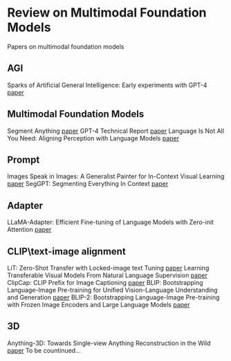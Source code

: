 # Review on Multimodal Foundation Models
Papers on multimodal foundation models
## AGI
Sparks of Artificial General Intelligence: Early experiments with GPT-4 [paper](https://arxiv.org/abs/2303.12712)
## Multimodal Foundation Models
Segment Anything [paper](https://arxiv.org/abs/2304.02643)
GPT-4 Technical Report [paper](https://arxiv.org/abs/2303.08774)
Language Is Not All You Need: Aligning Perception with Language Models [paper](https://arxiv.org/abs/2302.14045)
## Prompt
Images Speak in Images: A Generalist Painter for In-Context Visual Learning [paper](https://arxiv.org/abs/2212.02499)
SegGPT: Segmenting Everything In Context [paper](https://arxiv.org/abs/2304.03284)
## Adapter
LLaMA-Adapter: Efficient Fine-tuning of Language Models with Zero-init Attention [paper](https://arxiv.org/abs/2303.16199)
## CLIP\text-image alignment
LiT: Zero-Shot Transfer with Locked-image text Tuning [paper](https://arxiv.org/abs/2111.07991v3)
Learning Transferable Visual Models From Natural Language Supervision [paper](https://arxiv.org/abs/2103.00020)
ClipCap: CLIP Prefix for Image Captioning [paper](https://arxiv.org/abs/2111.09734)
BLIP: Bootstrapping Language-Image Pre-training for Unified Vision-Language Understanding and Generation [paper](https://arxiv.org/abs/2201.12086)
BLIP-2: Bootstrapping Language-Image Pre-training with Frozen Image Encoders and Large Language Models [paper](https://arxiv.org/abs/2301.12597)
## 3D
Anything-3D: Towards Single-view Anything Reconstruction in the Wild [paper](https://arxiv.org/abs/2304.10261)
To be countinued...
